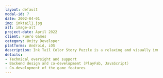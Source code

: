 ```yaml
---
layout: default
modal-id: 7
date: 2002-04-01
img: inktail1.jpg
alt: image-alt
project-date: April 2022
client: Fuero Games
category: Unity Developer
platforms: Android, iOS
description: Ink Tail Color Story Puzzle is a relaxing and visually immersive mobile game that combines traditional paint-by-numbers mechanics with hidden silhouette puzzles, set in a tranquil forest filled with vibrant animals, landscapes, and characters. As players color in each scene, they unlock evolving stories that offer a meditative escape and a creative outlet for self-expression.
details:
- Technical oversight and support
- Backend design and co-development (PlayFab, JavaScript)
- Co-development of the game features
---
```

